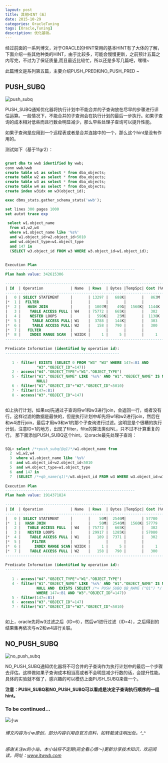 ```yaml
---
layout: post
title: 其他HINT（五）
date: 2015-10-29
categories: OracleTuning
tags: [Oracle,Tuning]
description: 优化基础。
---
```


经过前面的一系列博文，对于ORACLE的HINT常用的基本HINT有了大体的了解，下面介绍一些其他种类的HINT，由于比较多，可能会慢慢更新，之前预计五篇之内写完，不过为了保证质量,而且最近比较忙，所以还是多写几篇吧，嘿嘿~

此篇博文是系列第五篇，主要介绍PUSH_PRED和NO_PUSH_PRED ~


## PUSH_SUBQ 

![push_subq](https://docs.oracle.com/cd/E11882_01/server.112/e41084/img/push_subq_hint.gif)

PUSH_SUBQ通知优化器将执行计划中不能合并的子查询放在尽早的步骤进行评估运算。一般情况下，不能合并的子查询会在执行计划的最后一步执行。如果子查询的成本相对低些而且行数会明显减少，那么早些处理子查询可以提升性能。

如果子查询是应用到一个远程表或者是合并连接中的一个，那么这个hint是没有作用的。

测试如下（基于11gr2）：

```sql

grant dba to wwb identified by wwb;
conn wwb/wwb
create table w1 as select * from dba_objects;
create table w2 as select * from dba_objects;
create table w3 as select * from dba_objects;
create table w4 as select * from dba_objects;
create index w3idx on w3(object_id);

exec dbms_stats.gather_schema_stats('wwb');

set lines 300 pages 1000
set autot trace exp
 
 select w1.object_name 
  from w1,w2,w4
  where w1.object_name like '%s%'
  and w1.object_id+w2.object_id<5010
  and w4.object_type=w1.object_type
  and 147 in
  (SELECT w3.object_id FROM w3 WHERE w3.object_id=w1.object_id);
 
 
Execution Plan
----------------------------------------------------------
Plan hash value: 342615306
 
--------------------------------------------------------------------------------------
| Id  | Operation            | Name  | Rows  | Bytes |TempSpc| Cost (%CPU)| Time     |
--------------------------------------------------------------------------------------
|   0 | SELECT STATEMENT     |       | 13297 |   688K|       |   863M  (1)|999:59:59 |
|*  1 |  FILTER              |       |       |       |       |            |          |
|*  2 |   HASH JOIN          |       |  1007M|    49G|  1560K|  1144K  (1)| 03:49:00 |
|   3 |    TABLE ACCESS FULL | W4    | 75772 |   665K|       |   302   (1)| 00:00:04 |
|   4 |    NESTED LOOPS      |       |   598K|    25M|       |  1138K  (1)| 03:47:39 |
|*  5 |     TABLE ACCESS FULL| W1    |  3788 |   144K|       |   303   (1)| 00:00:04 |
|*  6 |     TABLE ACCESS FULL| W2    |   158 |   790 |       |   300   (1)| 00:00:04 |
|*  7 |   FILTER             |       |       |       |       |            |          |
|*  8 |    INDEX RANGE SCAN  | W3IDX |     1 |     5 |       |     1   (0)| 00:00:01 |
--------------------------------------------------------------------------------------
 
Predicate Information (identified by operation id):
---------------------------------------------------
 
   1 - filter( EXISTS (SELECT 0 FROM "W3" "W3" WHERE 147=:B1 AND
              "W3"."OBJECT_ID"=147))
   2 - access("W4"."OBJECT_TYPE"="W1"."OBJECT_TYPE")
   5 - filter("W1"."OBJECT_NAME" LIKE '%s%' AND "W1"."OBJECT_NAME" IS NOT
              NULL)
   6 - filter("W1"."OBJECT_ID"+"W2"."OBJECT_ID"<5010)
   7 - filter(147=:B1)
   8 - access("W3"."OBJECT_ID"=147)
   
```   
   
如上执行计划，如果sql先通过子查询将w1和w3进行join，会返回一行，或者没有行。这样过滤的数据是最快的，但是执行计划中却先将w1和w2进行join，然后在和w4进行join，最后才用w3和w1的那个子查询进行过滤。这明显是个很糟的执行计划，注意ID=1的地方，出现了filter，filte的算法类似NL，只不过不计算重复的行。
那下面添加PUSH_SUBQ这个hint，让oracle最先处理子查询：

```sql

SQL> select /*+push_subq(@q1)*/w1.object_name from
  2  w1,w2,w4
  3  where w1.object_name like '%s%'
  4  and w1.object_id+w2.object_id<5010
  5  and w4.object_type=w1.object_type
  6  and 147 in
  7  (SELECT /*+qb_name(q1)*/w3.object_id FROM w3 WHERE w3.object_id=w1.object_id);
 
Execution Plan
----------------------------------------------------------
Plan hash value: 1914371824
 
--------------------------------------------------------------------------------------
| Id  | Operation            | Name  | Rows  | Bytes |TempSpc| Cost (%CPU)| Time     |
--------------------------------------------------------------------------------------
|   0 | SELECT STATEMENT     |       |    50M|  2546M|       | 57780   (1)| 00:11:34 |
|*  1 |  HASH JOIN           |       |    50M|  2546M|  1560K| 57779   (1)| 00:11:34 |
|   2 |   TABLE ACCESS FULL  | W4    | 75772 |   665K|       |   302   (1)| 00:00:04 |
|   3 |   NESTED LOOPS       |       | 29917 |  1285K|       | 57080   (1)| 00:11:25 |
|*  4 |    TABLE ACCESS FULL | W1    |   189 |  7371 |       |   302   (1)| 00:00:04 |
|*  5 |     FILTER           |       |       |       |       |            |          |
|*  6 |      INDEX RANGE SCAN| W3IDX |     1 |     5 |       |     1   (0)| 00:00:01 |
|*  7 |    TABLE ACCESS FULL | W2    |   158 |   790 |       |   300   (1)| 00:00:04 |
--------------------------------------------------------------------------------------
 
Predicate Information (identified by operation id):
---------------------------------------------------
 
   1 - access("W4"."OBJECT_TYPE"="W1"."OBJECT_TYPE")
   4 - filter("W1"."OBJECT_NAME" LIKE '%s%' AND "W1"."OBJECT_NAME" IS NOT
              NULL AND  EXISTS (SELECT /*+ PUSH_SUBQ QB_NAME ("Q1") */ 0 FROM "W3" "W3"
              WHERE 147=:B1 AND "W3"."OBJECT_ID"=147))
   5 - filter(147=:B1)
   6 - access("W3"."OBJECT_ID"=147)
   7 - filter("W1"."OBJECT_ID"+"W2"."OBJECT_ID"<5010)
   
```
   
如上，oracle先将w3过滤之后（ID=6），然后w1进行过滤（ID=4），之后得到的结果集再依次与w2和w4进行关联。


## NO_PUSH_SUBQ 

![no_push_subq](https://docs.oracle.com/cd/E11882_01/server.112/e41084/img/no_push_subq_hint.gif)

NO_PUSH_SUBQ通知优化器将不可合并的子查询作为执行计划中的最后一个步骤去评估。这样做如果子查询成本相当高或者不会明显减少行数的话，会提升性能。
具体的实验就不做了，感兴趣的可以模仿上面PUSH_SUBQ来做一个。

**注意：PUSH_SUBQ和NO_PUSH_SUBQ可以看成是决定子查询执行顺序的一组hint。**



### To be continued...


![小w](https://wx2.sinaimg.cn/mw1024/891ecf4fly1fr361nvrcnj207w07sad7.jpg)

###### 博文内容为小w原创，部分内容引用自官方资料，如转载请注明出处。^_^

###### 感谢关注w的小站，本小站将不定期(完全看心情～)更新分享技术知识，欢迎阅读，网址：www.itwwb.com



